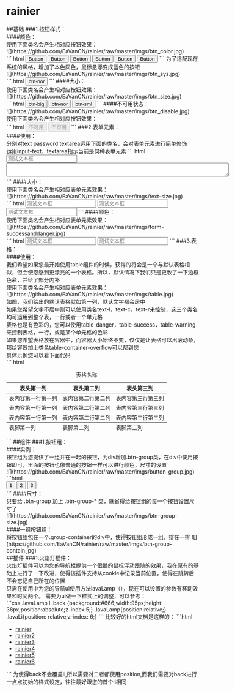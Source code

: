 # rainier
<link href="https://github.com/EaVanCN/rainier/raw/master/rainier.css" rel="stylesheet" type="text/css"></link>
##基础
###1.按钮样式：</br>
####颜色：</br>
使用下面类名会产生相对应按钮效果：</br>
![](https://github.com/EaVanCN/rainier/raw/master/imgs/btn_color.jpg)</br>
``` html
<button class="btn">Button</button>
<button class="btn btn-default">Button</button>
<button class="btn btn-original">Button</button>
<button class="btn btn-success">Button</button>
<button class="btn btn-warnning">Button</button>
<button class="btn btn-danger">Button</button>
```
为了适配现在系统的风格，增加了本色灰色，鼠标悬浮变成蓝色的按钮</br>
![](https://github.com/EaVanCN/rainier/raw/master/imgs/btn_sys.jpg)</br>
``` html
<button class="btn btn-sys btn-nor">btn-nor</button>
```
####大小：</br>
使用下面类名会产生相对应按钮效果：</br>
![](https://github.com/EaVanCN/rainier/raw/master/imgs/btn_size.jpg)</br>
``` html
<button class="btn btn-original btn-big">btn-big</button>
<button class="btn btn-original btn-nor">btn-nor</button>
<button class="btn btn-original btn-sml">btn-sml</button>
```
####不可用状态：</br>
![](https://github.com/EaVanCN/rainier/raw/master/imgs/btn_disable.jpg)</br>
使用下面类名会产生相对应按钮效果：</br>
``` html
<button class="btn btn-original btn-nor" disabled="disable">不可用</button>
<button class="btn btn-default btn-nor" disabled="disable">不可用</button>
```
###2.表单元素：</br>
####使用：</br>
分别对text password textarea运用下面的类名，会对表单元素进行简单修饰</br>
运用input-text、textarea指示当前是何种表单元素
``` html
<input type="text" class="input-text size-nor" placeholder="测试文本框" />
<textarea class="textarea size-nor" cols="70" class="textarea"></textarea>
```
####大小：</br>
使用下面类名会产生相对应表单元素效果：</br>
![](https://github.com/EaVanCN/rainier/raw/master/imgs/text-size.jpg)</br>
``` html
<input type="text" class="input-text size-sml" placeholder="测试文本框" />
<input type="text" class="input-text size-nor" placeholder="测试文本框" />
<input type="text" class="input-text size-big" placeholder="测试文本框" />
```
####颜色：</br>
使用下面类名会产生相对应表单元素效果：</br>
![](https://github.com/EaVanCN/rainier/raw/master/imgs/form-successanddanger.jpg)</br>
``` html
<input type="text" class="input-text size-nor form-danger" placeholder="测试文本框" />
<input type="text" class="input-text size-nor form-success" placeholder="测试文本框" />
```
###3.表格：</br>
####使用：</br>
我们希望如果您最开始使用table组件的时候，获得的将会是一个与默认表格相似，但会使您感到更漂亮的一个表格。所以，默认情况下我们只是更改了一下边框色彩，并给了部分内补</br>
使用下面类名会产生相对应表单元素效果：</br>
![](https://github.com/EaVanCN/rainier/raw/master/imgs/table.jpg)</br>
如图，我们给出的默认表格就如第一列，默认文字都会居中</br>
如果您希望文字不居中则可以使用类名text-l，text-c，text-r来控制，这三个类名均可运用到整个表，一行或者一个单元格</br>
表格也是有色彩的，您可以使用table-danger，table-success，table-warning来控制表格，一行，或是某个单元格的色彩</br>
如果您希望表格放在容器中，而容器大小始终不变，仅仅是让表格可以出滚动条，那给容器加上类名table-container-overflow可以帮到您</br>
具体示例您可以看下面代码</br>
``` html
<div class="table-container table-container-overflow">
<table class="table table-striped table-hover">
    <caption>表格名称</caption>
    <thead>
        <tr class="text-c">
            <th>表头第一列</th>
            <th>表头第二列</th>
            <th>表头第三列</th>
        </tr>
    </thead>
    <tbody>
        <tr>
            <td>表内容第一行第一列</td>
            <td>表内容第二行第二列</td>
            <td  class="text-l table-danger">表内容第三行第三列</td>
        </tr>
        <tr class="text-c">
            <td>表内容第一行第一列</td>
            <td class="text-c text-bold">表内容第二行第二列</td>
            <td class="table-success">表内容第三行第三列</td>
        </tr>
        <tr>
            <td>表内容第一行第一列</td>
            <td>表内容第二行第二列</td>
            <td class="text-r table-warning">表内容第三行第三列</td>
        </tr>
    </tbody>
    <tfoot>
        <tr>
            <td>表脚第一列</td>
            <td>表脚第二列</td>
            <td>表脚第三列</td>
        </tr>
    </tfoot>
</table>
</div>
```
##组件
###1.按钮组：</br>
####实例：</br>
按钮组为您提供了一组并在一起的按钮，为div增加.btn-group类，在div中使用按钮即可，里面的按钮也像普通的按钮一样可以进行颜色，尺寸的设置</br>
![](https://github.com/EaVanCN/rainier/raw/master/imgs/button-group.jpg)</br>
```html
    <div class="btn-group">
        <button class="btn btn-sys" type="button">1</button>
        <button class="btn btn-danger btn-nor" type="button">2</button>
        <button class="btn btn-warning btn-nor" type="button">3</button>
    </div>
```
####尺寸：</br>
只要给 .btn-group 加上 .btn-group-*  类，就省得给按钮组的每一个按钮设置尺寸了</br>
![](https://github.com/EaVanCN/rainier/raw/master/imgs/btn-group-size.jpg)</br>
####一组按钮组：</br>
将按钮组包在一个.group-container的div中，使得按钮组形成一组，排在一排
![](https://github.com/EaVanCN/rainier/raw/master/imgs/btn-group-contain.jpg)</br>
##插件
###1.火焰灯插件：</br>
火焰灯插件可以为您的导航栏提供一个很酷的鼠标浮动跟随的效果，我在原有的基础上进行了一下改进，使得该插件支持从cookie中记录当前位置，使得在跳转后不会忘记自己所在的位置</br>
只需在使用中为您的导航ul使用方法lavaLamp（），现在可以设置的参数有移动效果和时间两个。
需要为ul做一下样式上的调整，可以参考：</br>
```css
.lavaLamp li.back {background:#666;width:95px;height: 38px;position:absolute;z-index:5;}
.lavaLamp{position:relative;}
.lavaLi{position: relative;z-index: 6;}
```
比较好的html文档是这样的：
```html
<nav>
    <ul id="nav">
        <li><a href="">rainier</a></li>
        <li><a href="">rainier2</a></li>
        <li><a href="">rainier3</a></li>
        <li><a href="">rainier4</a></li>
        <li><a href="">rainier5</a></li>
        <li><a href="">rainier6</a></li>
    </ul>
```
为使得back不会覆盖li,所以需要对二者都使用position,而我们需要对back进行一点点初始的样式设定，往往最好跟您的首个li相同

